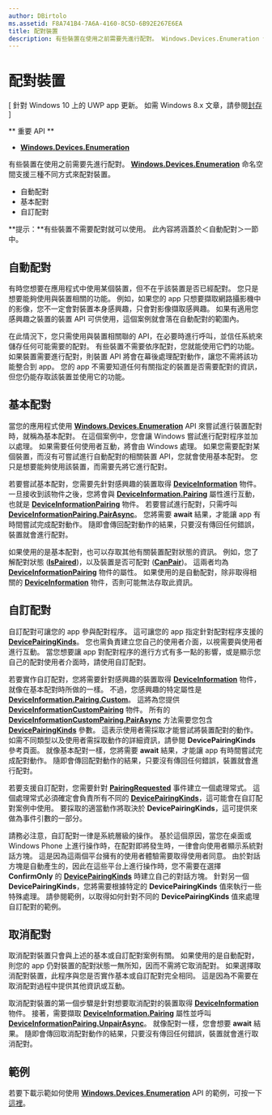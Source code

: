 ```yaml
---
author: DBirtolo
ms.assetid: F8A741B4-7A6A-4160-8C5D-6B92E267E6EA
title: 配對裝置
description: 有些裝置在使用之前需要先進行配對。 Windows.Devices.Enumeration 命名空間支援三種不同方式來配對裝置。
---
```

# 配對裝置

\[ 針對 Windows 10 上的 UWP app 更新。 如需 Windows 8.x 文章，請參閱[封存](http://go.microsoft.com/fwlink/p/?linkid=619132) \]


** 重要 API **

-   [**Windows.Devices.Enumeration**](https://msdn.microsoft.com/library/windows/apps/BR225459)

有些裝置在使用之前需要先進行配對。 [
            **Windows.Devices.Enumeration**](https://msdn.microsoft.com/library/windows/apps/BR225459) 命名空間支援三種不同方式來配對裝置。

-   自動配對
-   基本配對
-   自訂配對

**提示：**有些裝置不需要配對就可以使用。 此內容將涵蓋於＜自動配對＞一節中。

 

## 自動配對


有時您想要在應用程式中使用某個裝置，但不在乎該裝置是否已經配對。 您只是想要能夠使用與裝置相關的功能。 例如，如果您的 app 只想要擷取網路攝影機中的影像，您不一定會對裝置本身感興趣，只會對影像擷取感興趣。 如果有適用您感興趣之裝置的裝置 API 可供使用，這個案例就會落在自動配對的範圍內。

在此情況下，您只需使用與裝置相關聯的 API，在必要時進行呼叫，並信任系統來儲存任何可能需要的配對。 有些裝置不需要依序配對，您就能使用它們的功能。 如果裝置需要進行配對，則裝置 API 將會在幕後處理配對動作，讓您不需將該功能整合到 app。 您的 app 不需要知道任何有關指定的裝置是否需要配對的資訊，但您仍能存取該裝置並使用它的功能。

## 基本配對


當您的應用程式使用 [**Windows.Devices.Enumeration**](https://msdn.microsoft.com/library/windows/apps/BR225459) API 來嘗試進行裝置配對時，就稱為基本配對。 在這個案例中，您會讓 Windows 嘗試進行配對程序並加以處理。 如果需要任何使用者互動，將會由 Windows 處理。 如果您需要配對某個裝置，而沒有可嘗試進行自動配對的相關裝置 API，您就會使用基本配對。 您只是想要能夠使用該裝置，而需要先將它進行配對。

若要嘗試基本配對，您需要先針對感興趣的裝置取得 [**DeviceInformation**](https://msdn.microsoft.com/library/windows/apps/BR225393) 物件。 一旦接收到該物件之後，您將會與 [**DeviceInformation.Pairing**](https://msdn.microsoft.com/en-us/library/windows/apps/windows.devices.enumeration.deviceinformation.pairing.aspx) 屬性進行互動，也就是 [**DeviceInformationPairing**](https://msdn.microsoft.com/en-us/library/windows/apps/windows.devices.enumeration.deviceinformation.pairing.aspx) 物件。 若要嘗試進行配對，只需呼叫 [**DeviceInformationPairing.PairAsync**](https://msdn.microsoft.com/library/windows/apps/mt608800)。 您將需要 **await** 結果，才能讓 app 有時間嘗試完成配對動作。 隨即會傳回配對動作的結果，只要沒有傳回任何錯誤，裝置就會進行配對。

如果使用的是基本配對，也可以存取其他有關裝置配對狀態的資訊。 例如，您了解配對狀態 ([**IsPaired**](https://msdn.microsoft.com/en-us/library/windows/apps/windows.devices.enumeration.deviceinformation.pairing.aspx_ispaired))，以及裝置是否可配對 ([**CanPair**](https://msdn.microsoft.com/en-us/library/windows/apps/windows.devices.enumeration.deviceinformation.pairing.aspx_canpair))。 這兩者均為 [**DeviceInformationPairing**](https://msdn.microsoft.com/en-us/library/windows/apps/windows.devices.enumeration.deviceinformation.pairing.aspx) 物件的屬性。 如果使用的是自動配對，除非取得相關的 [**DeviceInformation**](https://msdn.microsoft.com/library/windows/apps/BR225393) 物件，否則可能無法存取此資訊。

## 自訂配對


自訂配對可讓您的 app 參與配對程序。 這可讓您的 app 指定針對配對程序支援的 [**DevicePairingKinds**](https://msdn.microsoft.com/library/windows/apps/Mt608808)。 您也需負責建立您自己的使用者介面，以視需要與使用者進行互動。 當您想要讓 app 對配對程序的進行方式有多一點的影響，或是顯示您自己的配對使用者介面時，請使用自訂配對。

若要實作自訂配對，您將需要針對感興趣的裝置取得 [**DeviceInformation**](https://msdn.microsoft.com/library/windows/apps/BR225393) 物件，就像在基本配對時所做的一樣。 不過，您感興趣的特定屬性是 [**DeviceInformation.Pairing.Custom**](https://msdn.microsoft.com/en-us/library/windows/apps/windows.devices.enumeration.deviceinformation.pairing.aspx_custom)。 這將為您提供 [**DeviceInformationCustomPairing**](https://msdn.microsoft.com/library/windows/apps/BR225393custompairing) 物件。 所有的 [**DeviceInformationCustomPairing.PairAsync**](https://msdn.microsoft.com/library/windows/apps/BR225393custompairing_pairasync) 方法需要您包含 [**DevicePairingKinds**](https://msdn.microsoft.com/library/windows/apps/Mt608808) 參數。 這表示使用者需採取才能嘗試將裝置配對的動作。 如需不同類型以及使用者需採取動作的詳細資訊，請參閱 **DevicePairingKinds** 參考頁面。 就像基本配對一樣，您將需要 **await** 結果，才能讓 app 有時間嘗試完成配對動作。 隨即會傳回配對動作的結果，只要沒有傳回任何錯誤，裝置就會進行配對。

若要支援自訂配對，您需要針對 [**PairingRequested**](https://msdn.microsoft.com/library/windows/apps/BR225393custompairing_pairingrequested) 事件建立一個處理常式。 這個處理常式必須確定會負責所有不同的 [**DevicePairingKinds**](https://msdn.microsoft.com/library/windows/apps/Mt608808)，這可能會在自訂配對案例中使用。 要採取的適當動作將取決於 **DevicePairingKinds**，這可提供來做為事件引數的一部分。

請務必注意，自訂配對一律是系統層級的操作。 基於這個原因，當您在桌面或 Windows Phone 上進行操作時，在配對即將發生時，一律會向使用者顯示系統對話方塊。 這是因為這兩個平台擁有的使用者體驗需要取得使用者同意。 由於對話方塊是自動產生的，因此在這些平台上進行操作時，您不需要在選擇 **ConfirmOnly** 的 [**DevicePairingKinds**](https://msdn.microsoft.com/library/windows/apps/Mt608808) 時建立自己的對話方塊。 針對另一個 **DevicePairingKinds**，您將需要根據特定的 **DevicePairingKinds** 值來執行一些特殊處理。 請參閱範例，以取得如何針對不同的 **DevicePairingKinds** 值來處理自訂配對的範例。

## 取消配對


取消配對裝置只會與上述的基本或自訂配對案例有關。 如果使用的是自動配對，則您的 app 仍對裝置的配對狀態一無所知，因而不需將它取消配對。 如果選擇取消配對裝置，此程序與您是否實作基本或自訂配對完全相同。 這是因為不需要在取消配對過程中提供其他資訊或互動。

取消配對裝置的第一個步驟是針對想要取消配對的裝置取得 [**DeviceInformation**](https://msdn.microsoft.com/library/windows/apps/BR225393) 物件。 接著，需要擷取 [**DeviceInformation.Pairing**](https://msdn.microsoft.com/en-us/library/windows/apps/windows.devices.enumeration.deviceinformation.pairing.aspx) 屬性並呼叫 [**DeviceInformationPairing.UnpairAsync**](https://msdn.microsoft.com/library/windows/apps/windows.devices.enumeration.deviceinformationpairing.unpairasync)。 就像配對一樣，您會想要 **await** 結果。 隨即會傳回取消配對動作的結果，只要沒有傳回任何錯誤，裝置就會進行取消配對。

## 範例


若要下載示範如何使用 [**Windows.Devices.Enumeration**](https://msdn.microsoft.com/library/windows/apps/BR225459) API 的範例，可按一下[這裡](http://go.microsoft.com/fwlink/?LinkID=620536)。

 

 






<!--HONumber=May16_HO2-->


